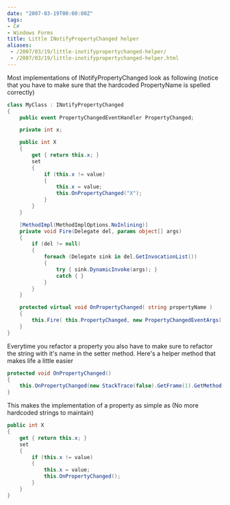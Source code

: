 ```yaml
---
date: "2007-03-19T00:00:00Z"
tags:
- C#
- Windows Forms
title: Little INotifyPropertyChanged helper
aliases:
 - /2007/03/19/little-inotifypropertychanged-helper/
 - /2007/03/19/little-inotifypropertychanged-helper.html
---
```

Most implementations of INotifyPropertyChanged look as following (notice that you have to make sure that the hardcoded PropertyName is spelled correctly)

```csharp
class MyClass : INotifyPropertyChanged
{
	public event PropertyChangedEventHandler PropertyChanged;

	private int x;

	public int X
	{
		get { return this.x; }
		set
		{
			if (this.x != value)
			{
				this.x = value;
				this.OnPropertyChanged("X");
			}
		}
	}

	[MethodImpl(MethodImplOptions.NoInlining)]
	private void Fire(Delegate del, params object[] args)
	{
		if (del != null)
		{
			foreach (Delegate sink in del.GetInvocationList())
			{
				try { sink.DynamicInvoke(args); }
				catch { }
			}
		}
	}

	protected virtual void OnPropertyChanged( string propertyName )
	{
		this.Fire( this.PropertyChanged, new PropertyChangedEventArgs( propertyName ) );
	}
}
```

Everytime you refactor a property you also have to make sure to refactor the string with it's name in the setter method. Here's a helper method that makes life a little easier

```csharp
protected void OnPropertyChanged()
{
	this.OnPropertyChanged(new StackTrace(false).GetFrame(1).GetMethod().Name.Substring(4));
}
```

This makes the implementation of a property as simple as (No more hardcoded strings to maintain)

```csharp 
public int X
{
	get { return this.x; }
	set
	{
		if (this.x != value)
		{
			this.x = value;
			this.OnPropertyChanged();
		}
	}
}
```
